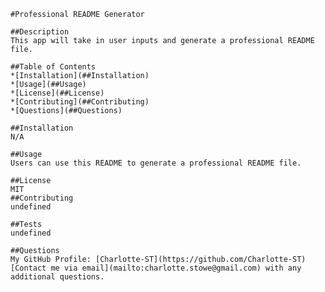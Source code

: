 
    #Professional README Generator

    ##Description
    This app will take in user inputs and generate a professional README file.

    ##Table of Contents
    *[Installation](##Installation)
    *[Usage](##Usage)
    *[License](##License)
    *[Contributing](##Contributing)
    *[Questions](##Questions)

    ##Installation
    N/A

    ##Usage
    Users can use this README to generate a professional README file.

    ##License
    MIT
    ##Contributing
    undefined

    ##Tests
    undefined

    ##Questions
    My GitHub Profile: [Charlotte-ST](https://github.com/Charlotte-ST)
    [Contact me via email](mailto:charlotte.stowe@gmail.com) with any additional questions.
    